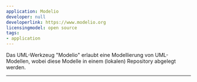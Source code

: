 ```yaml
---
application: Modelio
developer: null
developerlink: https://www.modelio.org
licensingmodel: open source
tags:
- application
---
```

Das UML-Werkzeug "Modelio" erlaubt eine Modellierung von UML-Modellen, wobei diese Modelle in einem (lokalen) Repository abgelegt werden.

---
